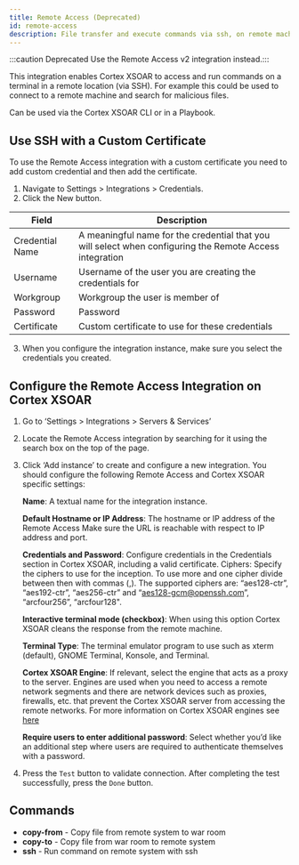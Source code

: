 ```yaml
---
title: Remote Access (Deprecated)
id: remote-access
description: File transfer and execute commands via ssh, on remote machines.
---
```


:::caution Deprecated
Use the Remote Access v2 integration instead.:::

This integration enables Cortex XSOAR to access and run commands on a terminal in a remote location (via SSH). For example this could be used to connect to a remote machine and search for malicious files.

Can be used via the Cortex XSOAR CLI or in a Playbook.

## Use SSH with a Custom Certificate
To use the Remote Access integration with a custom certificate you need to add custom credential and then add the certificate.

1. Navigate to Settings > Integrations > Credentials.
2. Click the New button.

| **Field** | **Description** |
| --- | --- |
| Credential Name |	A meaningful name for the credential that you will select when configuring the Remote Access integration |
| Username | Username of the user you are creating the credentials for |
| Workgroup | Workgroup the user is member of |
| Password | Password |
| Certificate | Custom certificate to use for these credentials |

3. When you configure the integration instance, make sure you select the credentials you created.

## Configure the Remote Access Integration on Cortex XSOAR
1. Go to ‘Settings > Integrations > Servers & Services’
1. Locate the Remote Access integration by searching for it using the search box on the top of the page.
1. Click ‘Add instance’ to create and configure a new integration. You should configure the following Remote Access and Cortex XSOAR specific settings:
    
    **Name**: A textual name for the integration instance.
    
    **Default Hostname or IP Address**: The hostname or IP address of the Remote Access Make sure the URL is reachable with respect to IP address and port.

    **Credentials and Password**: Configure credentials in the Credentials section in Cortex XSOAR, including a valid certificate. Ciphers: Specify the ciphers to use for the inception. To use more and one cipher divide between then with commas (,).
    The supported ciphers are: “aes128-ctr”, “aes192-ctr”, “aes256-ctr” and “aes128-gcm@openssh.com”, “arcfour256”, “arcfour128".

    **Interactive terminal mode (checkbox)**: When using this option Cortex XSOAR cleans the response from the remote machine.

    **Terminal Type**: The terminal emulator program to use such as xterm (default), GNOME Terminal, Konsole, and Terminal.

    **Cortex XSOAR Engine**: If relevant, select the engine that acts as a proxy to the server.
    Engines are used when you need to access a remote network segments and there are network devices such as proxies, firewalls, etc. that prevent the Cortex XSOAR server from accessing the remote networks.
    For more information on Cortex XSOAR engines see [here](https://docs.paloaltonetworks.com/cortex/cortex-xsoar/6-5/cortex-xsoar-admin/engines/understand-demisto-engines.html)

    **Require users to enter additional password**: Select whether you’d like an additional step where users are required to authenticate themselves with a password.

4. Press the `Test` button to validate connection.
After completing the test successfully, press the `Done` button.

## Commands
* **copy-from** - Copy file from remote system to war room
* **copy-to** - Copy file from war room to remote system
* **ssh** - Run command on remote system with ssh
